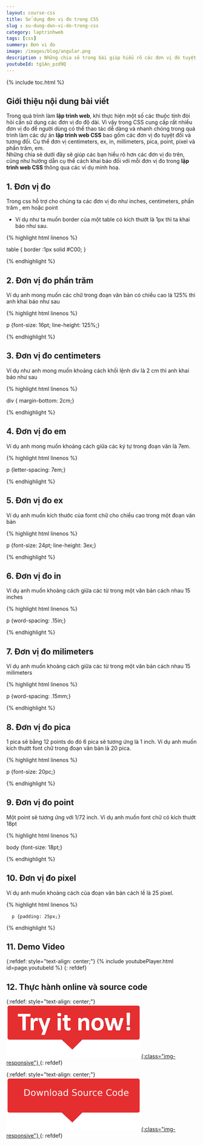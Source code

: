 ```yaml
---
layout: course-css
title: Sử dụng đơn vị đo trong CSS  
slug : su-dung-don-vi-do-trong-css
category: laptrinhweb
tags: [css]
summery: Đơn vi đo  
image: /images/blog/angular.png
description : Những chia sẻ trong bài giúp hiểu rõ các đơn vị đó tuyệt đối và tương đối trong lập trình web CSS bao gồm đơn vị đo centimeters, ex, in, millimeters, pica, point, pixel và phần trăm, em. Với những ví dụ minh hoạ chi tiết kèm theo cho mỗi đơn vị đo, bài viết sẽ hướng dẫn được bạn cách khai báo với mỗi đơn vị đo trong lập trình web. 
youtubeId: tg1An_pzd9Q
---
```


{% include toc.html %}

## **Giới thiệu nội dung bài viết**

Trong quá trình làm <b>lập trình web</b>, khi thực hiện một số các thuộc tính đòi hỏi cần sử dụng các đơn vị đo độ dài. Vì vậy trong CSS cung cấp rất nhiều đơn vị đo để người dùng có thể thao tác dễ dàng và nhanh chóng trong quá trình làm các dự án <b>lập trình web CSS</b> bao gồm các đơn vị đo tuyệt đối và tương đối. Cụ thể đơn vị centimeters, ex, in, millimeters, pica, point, pixel và phần trăm, em.
<br>
Những chia sẻ dưới đây sẽ giúp các bạn hiểu rõ hơn các đơn vị đo trên, cũng như hướng dẫn cụ thể cách khai báo đối với mỗi đơn vị đo trong <b>lập trình web CSS</b> thông qua các ví dụ minh hoạ.


## **1. Đơn vị đo**

Trong css hỗ trợ cho chúng ta các đơn vị đo như inches, centimeters, phần trăm , em hoặc point 

- Ví dụ như ta muốn border của một table có kích thướt là 1px thì ta khai báo như sau.

{% highlight html linenos %}

   table { border :1px solid #C00; }

{% endhighlight %}

## **2. Đơn vị đo phần trăm**

Ví dụ anh mong muốn các chữ trong đoạn văn bản có chiều cao là 125% thì anh khai báo như sau

{% highlight html linenos %}

  p {font-size: 16pt; line-height: 125%;}

{% endhighlight %}

## **3. Đơn vị đo centimeters**

Ví dụ như anh mong muốn khoảng cách khối lệnh div  là 2 cm thì anh khai báo như sau

{% highlight html linenos %}

div { margin-bottom: 2cm;}

{% endhighlight %}

## **4. Đơn vị đo em**

Ví dụ anh mong muốn khoảng cách giữa các ký tự trong đoạn văn là 7em.

{% highlight html linenos %}

p {letter-spacing: 7em;}

{% endhighlight %}

## **5. Đơn vị đo ex**

Ví dụ anh muốn kích thước của fornt chữ cho chiều cao trong một đoạn văn bản

{% highlight html linenos %}

p {font-size: 24pt; line-height: 3ex;}

{% endhighlight %}

## **6. Đơn vị đo in**

Ví dụ anh muốn khoảng cách giữa các từ trong một văn bản cách nhau 15 inches


{% highlight html linenos %}

p {word-spacing: .15in;}

{% endhighlight %}

## **7. Đơn vị đo milimeters**

Ví dụ anh muốn khoảng cách giữa các từ trong một văn bản cách nhau 15 milimeters


{% highlight html linenos %}

p {word-spacing: .15mm;}

{% endhighlight %}

## **8. Đơn vị đo pica**

1 pica sẽ bằng 12 points do đó 6 pica sẽ tương ứng là 1 inch. Ví dụ anh muốn kích thướt font chữ trong đoạn văn bản là 20 pica.

{% highlight html linenos %}

p {font-size: 20pc;}

{% endhighlight %}

## **9. Đơn vị đo point**

Một point sẽ tương ứng với 1/72 inch. Ví dụ anh muốn font chữ có kích thướt 18pt 

{% highlight html linenos %}

body {font-size: 18pt;}

{% endhighlight %}

## **10. Đơn vị đo pixel**

Ví dụ anh muốn khoảng cách của đoạn văn bản cách lề là 25 pixel.

{% highlight html linenos %}

      p {padding: 25px;}

{% endhighlight %}

## **11. Demo Video**

{:refdef: style="text-align: center;"}
{% include youtubePlayer.html id=page.youtubeId %}
{: refdef}

## **12. Thực hành online và source code**

{:refdef: style="text-align: center;"}
<a href="https://levunguyen.com/hoc-lap-trinh-online-editor-js/" target="_blank"> ![Sourcecode ](/images/icon/tryit.png){:class="img-responsive"} </a>
{: refdef}

{:refdef: style="text-align: center;"}
<a href="https://github.com/levunguyen/CSS-Fundamental" target="_blank"> ![Sourcecode ](/images/icon/githubsource.png){:class="img-responsive"} </a>
{: refdef}




